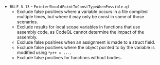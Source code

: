  - `RULE-8-13` - `PointerShouldPointToConstTypeWhenPossible.ql`
   - Exclude false positives where a variable occurs in a file compiled multiple times, but where it may only be const in some of those scenarios.
   - Exclude results for local scope variables in functions that use assembly code, as CodeQL cannot determine the impact of the assembly.
   - Exclude false positives when an assignment is made to a struct field.
   - Exclude false positives where the object pointed to by the variable is modified using `*p++ = ...`.
   - Exclude false positives for functions without bodies.